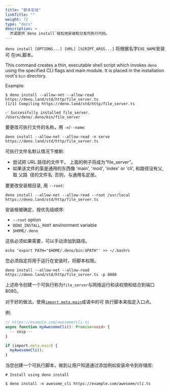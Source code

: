 ```yaml
---
title: "脚本安装"
linkTitle: ""
weight: 72
type: "docs"
description: >
  杰诺提供`deno install`轻松地安装和分发可执行代码。
---
```


`deno install [OPTIONS...] [URL] [SCRIPT_ARGS...]` 将根据名字`EXE_NAME`安装可
在`URL`脚本。

This command creates a thin, executable shell script which invokes `deno` using
the specified CLI flags and main module. It is placed in the installation root's
`bin` directory.

Example:

```shell
$ deno install --allow-net --allow-read https://deno.land/std/http/file_server.ts
[1/1] Compiling https://deno.land/std/http/file_server.ts

✅ Successfully installed file_server.
/Users/deno/.deno/bin/file_server
```

要更改可执行文件的名称，用 `-n`/`--name`:

```shell
deno install --allow-net --allow-read -n serve https://deno.land/std/http/file_server.ts
```

可执行文件名默认情况下推断:

- 尝试把 URL 路径的文件干。 上面的例子将成为“file_server”。
- 如果该文件的茎是通用的东西像 'main', 'mod', 'index' or 'cli', 和路径没有父, 取
  父路 ​​ 径的文件名. 否则，与通用名定居。

要更改安装根目录, 用 `--root`:

```shell
deno install --allow-net --allow-read --root /usr/local https://deno.land/std/http/file_server.ts
```

安装根被确定，按优先级顺序:

- `--root` option
- `DENO_INSTALL_ROOT` environment variable
- `$HOME/.deno`

这些必须如果需要，可以手动添加到路径。

```shell
echo 'export PATH="$HOME/.deno/bin:$PATH"' >> ~/.bashrc
```

您必须指定将用于运行在安装时，将脚本权限。

```shell
deno install --allow-net --allow-read https://deno.land/std/http/file_server.ts -p 8080
```

上述命令创建一个可执行称为`file_server`与网络运行和读权限和结合到端口 8080。

对于好的做法，使用[`import.meta.main`](../examples/testing_if_main.md)成语中的可
执行脚本来指定入口点。

例:

```ts
// https://example.com/awesome/cli.ts
async function myAwesomeCli(): Promise<void> {
  -- snip --
}

if (import.meta.main) {
  myAwesomeCli();
}
```

当您创建一个可执行脚本，做到让用户知道通过添加例如安装命令到存储库:

```shell
# Install using deno install

$ deno install -n awesome_cli https://example.com/awesome/cli.ts
```
